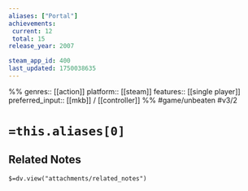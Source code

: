 ```yaml
---
aliases: ["Portal"]
achievements:
 current: 12
 total: 15
release_year: 2007

steam_app_id: 400
last_updated: 1750038635
---
```

%%
genres:: [[action]]
platform:: [[steam]]
features:: [[single player]]
preferred_input:: [[mkb]] / [[controller]]
%%
#game/unbeaten
#v3/2

# `=this.aliases[0]`
## Related Notes
`$=dv.view("attachments/related_notes")`